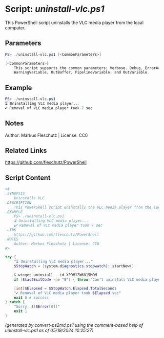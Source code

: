Script: *uninstall-vlc.ps1*
========================

This PowerShell script uninstalls the VLC media player from the local computer.

Parameters
----------
```powershell
PS> ./uninstall-vlc.ps1 [<CommonParameters>]

[<CommonParameters>]
    This script supports the common parameters: Verbose, Debug, ErrorAction, ErrorVariable, WarningAction, 
    WarningVariable, OutBuffer, PipelineVariable, and OutVariable.
```

Example
-------
```powershell
PS> ./uninstall-vlc.ps1
⏳ Uninstalling VLC media player...
✔️ Removal of VLC media player took 7 sec

```

Notes
-----
Author: Markus Fleschutz | License: CC0

Related Links
-------------
https://github.com/fleschutz/PowerShell

Script Content
--------------
```powershell
<#
.SYNOPSIS
	Uninstalls VLC
.DESCRIPTION
	This PowerShell script uninstalls the VLC media player from the local computer.
.EXAMPLE
	PS> ./uninstall-vlc.ps1
	⏳ Uninstalling VLC media player...
	✔️ Removal of VLC media player took 7 sec
.LINK
	https://github.com/fleschutz/PowerShell
.NOTES
	Author: Markus Fleschutz | License: CC0
#>

try {
	"⏳ Uninstalling VLC media player..."
	$StopWatch = [system.diagnostics.stopwatch]::startNew()

	& winget uninstall --id XPDM1ZW6815MQM
	if ($lastExitCode -ne "0") { throw "Can't uninstall VLC media player, is it installed?" }

	[int]$Elapsed = $StopWatch.Elapsed.TotalSeconds
	"✔️ Removal of VLC media player took $Elapsed sec"
	exit 0 # success
} catch {
	"Sorry: $($Error[0])"
	exit 1
}
```

*(generated by convert-ps2md.ps1 using the comment-based help of uninstall-vlc.ps1 as of 05/19/2024 10:25:27)*

